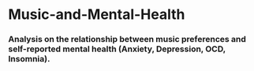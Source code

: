 # Music-and-Mental-Health
### Analysis on the relationship between music preferences and self-reported mental health (Anxiety, Depression, OCD, Insomnia). 
